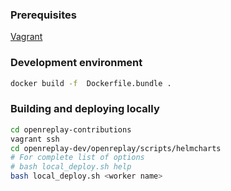 ### Prerequisites

[Vagrant](../scripts/vagrant/README.md)

### Development environment

```bash
docker build -f  Dockerfile.bundle . 

```

### Building and deploying locally

```bash
cd openreplay-contributions
vagrant ssh
cd openreplay-dev/openreplay/scripts/helmcharts
# For complete list of options
# bash local_deploy.sh help
bash local_deploy.sh <worker name>
```
